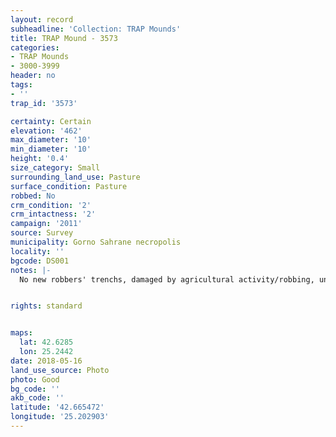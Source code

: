 ```yaml
---
layout: record
subheadline: 'Collection: TRAP Mounds'
title: TRAP Mound - 3573
categories:
- TRAP Mounds
- 3000-3999
header: no
tags:
- ''
trap_id: '3573'

certainty: Certain
elevation: '462'
max_diameter: '10'
min_diameter: '10'
height: '0.4'
size_category: Small
surrounding_land_use: Pasture
surface_condition: Pasture
robbed: No
crm_condition: '2'
crm_intactness: '2'
campaign: '2011'
source: Survey
municipality: Gorno Sahrane necropolis
locality: ''
bgcode: DS001
notes: |-
  No new robbers' trenchs, damaged by agricultural activity/robbing, uneven surface.


rights: standard


maps:
  lat: 42.6285
  lon: 25.2442
date: 2018-05-16
land_use_source: Photo
photo: Good
bg_code: ''
akb_code: ''
latitude: '42.665472'
longitude: '25.202903'
---
```


